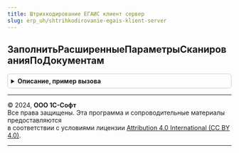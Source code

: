 ```yaml
---
title: Штрихкодирование ЕГАИС клиент сервер
slug: erp_uh/shtrihkodirovanie-egais-klient-server
---
```



## ЗаполнитьРасширенныеПараметрыСканированияПоДокументам
<details style="margin: 1em 0; padding: 0.5em; border: 1px solid #ccc; border-radius: 6px;">

<summary style="font-weight: bold; cursor: pointer;">Описание, пример вызова</summary>

```bsl

Процедура ЗаполнитьРасширенныеПараметрыСканированияПоДокументам(Контекст, ПараметрыСканирования, ФормаВыбора) Экспорт
```

Пример вызова
```bsl
ШтрихкодированиеЕГАИСКлиентСервер.ЗаполнитьРасширенныеПараметрыСканированияПоДокументам(Контекст, ПараметрыСканирования, ФормаВыбора) 
```
</details>

---

© 2024, **ООО 1С-Софт**  
Все права защищены. Эта программа и сопроводительные материалы предоставляются  
в соответствии с условиями лицензии [Attribution 4.0 International (CC BY 4.0)](https://creativecommons.org/licenses/by/4.0/legalcode).

---
